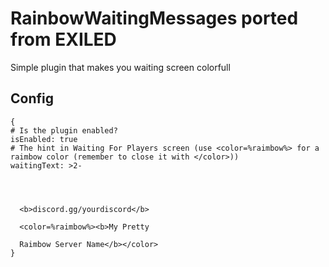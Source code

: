 # RainbowWaitingMessages ported from EXILED

Simple plugin that makes you waiting screen colorfull

## Config
```[RainbowWaitingMessages]
{
# Is the plugin enabled?
isEnabled: true
# The hint in Waiting For Players screen (use <color=%raimbow%> for a raimbow color (remember to close it with </color>))
waitingText: >2-




  <b>discord.gg/yourdiscord</b>

  <color=%raimbow%><b>My Pretty

  Raimbow Server Name</b></color>
}
